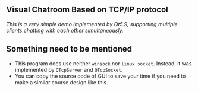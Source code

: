 ## Visual Chatroom Based on TCP/IP protocol 
 _This is a very simple demo implemented by Qt5.9, supporting multiple clients chatting with each other simultaneously._

## Something need to be mentioned 
 - This program does use neither `winsock` nor `linux socket`. Instead, it was implemented by `QTcpServer` and `QTcpSocket`.
 - You can copy the source code of GUI to save your time if you need to make a similar course design like this.
